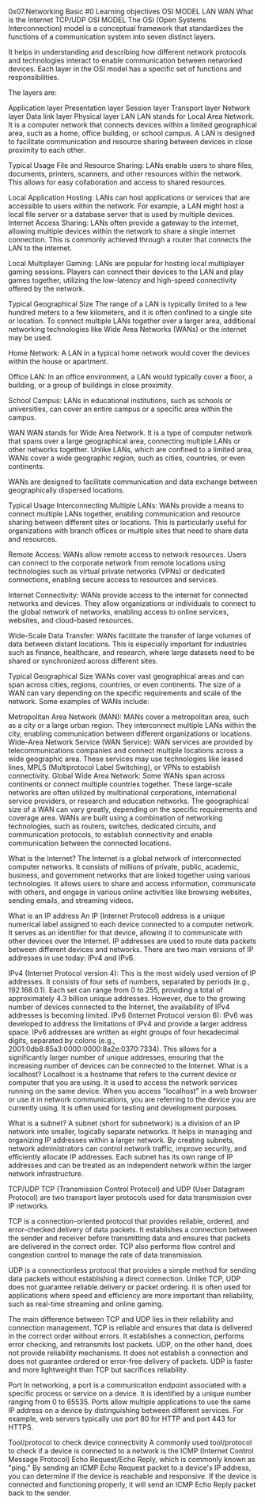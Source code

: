 0x07.Networking Basic #0
Learning objectives
OSI MODEL
LAN
WAN
What is the Internet
TCP/UDP
OSI MODEL
The OSI (Open Systems Interconnection) model is a conceptual framework that standardizes the functions of a communication system into seven distinct layers.

It helps in understanding and describing how different network protocols and technologies interact to enable communication between networked devices. Each layer in the OSI model has a specific set of functions and responsibilities.

The layers are:

Application layer
Presentation layer
Session layer
Transport layer
Network layer
Data link layer
Physical layer
LAN
LAN stands for Local Area Network. It is a computer network that connects devices within a limited geographical area, such as a home, office building, or school campus. A LAN is designed to facilitate communication and resource sharing between devices in close proximity to each other.

Typical Usage
File and Resource Sharing: LANs enable users to share files, documents, printers, scanners, and other resources within the network. This allows for easy collaboration and access to shared resources.

Local Application Hosting: LANs can host applications or services that are accessible to users within the network. For example, a LAN might host a local file server or a database server that is used by multiple devices. Internet Access Sharing: LANs often provide a gateway to the internet, allowing multiple devices within the network to share a single internet connection. This is commonly achieved through a router that connects the LAN to the internet.

Local Multiplayer Gaming: LANs are popular for hosting local multiplayer gaming sessions. Players can connect their devices to the LAN and play games together, utilizing the low-latency and high-speed connectivity offered by the network.

Typical Geographical Size
The range of a LAN is typically limited to a few hundred meters to a few kilometers, and it is often confined to a single site or location. To connect multiple LANs together over a larger area, additional networking technologies like Wide Area Networks (WANs) or the internet may be used.

Home Network: A LAN in a typical home network would cover the devices within the house or apartment.

Office LAN: In an office environment, a LAN would typically cover a floor, a building, or a group of buildings in close proximity.

School Campus: LANs in educational institutions, such as schools or universities, can cover an entire campus or a specific area within the campus.

WAN
WAN stands for Wide Area Network. It is a type of computer network that spans over a large geographical area, connecting multiple LANs or other networks together. Unlike LANs, which are confined to a limited area, WANs cover a wide geographic region, such as cities, countries, or even continents.

WANs are designed to facilitate communication and data exchange between geographically dispersed locations.

Typical Usage
Interconnecting Multiple LANs: WANs provide a means to connect multiple LANs together, enabling communication and resource sharing between different sites or locations. This is particularly useful for organizations with branch offices or multiple sites that need to share data and resources.

Remote Access: WANs allow remote access to network resources. Users can connect to the corporate network from remote locations using technologies such as virtual private networks (VPNs) or dedicated connections, enabling secure access to resources and services.

Internet Connectivity: WANs provide access to the internet for connected networks and devices. They allow organizations or individuals to connect to the global network of networks, enabling access to online services, websites, and cloud-based resources.

Wide-Scale Data Transfer: WANs facilitate the transfer of large volumes of data between distant locations. This is especially important for industries such as finance, healthcare, and research, where large datasets need to be shared or synchronized across different sites.

Typical Geographical Size
WANs cover vast geographical areas and can span across cities, regions, countries, or even continents. The size of a WAN can vary depending on the specific requirements and scale of the network. Some examples of WANs include:

Metropolitan Area Network (MAN): MANs cover a metropolitan area, such as a city or a large urban region. They interconnect multiple LANs within the city, enabling communication between different organizations or locations.
Wide-Area Network Service (WAN Service): WAN services are provided by telecommunications companies and connect multiple locations across a wide geographic area. These services may use technologies like leased lines, MPLS (Multiprotocol Label Switching), or VPNs to establish connectivity.
Global Wide Area Network: Some WANs span across continents or connect multiple countries together. These large-scale networks are often utilized by multinational corporations, international service providers, or research and education networks.
The geographical size of a WAN can vary greatly, depending on the specific requirements and coverage area. WANs are built using a combination of networking technologies, such as routers, switches, dedicated circuits, and communication protocols, to establish connectivity and enable communication between the connected locations.

What is the Internet?
The Internet is a global network of interconnected computer networks. It consists of millions of private, public, academic, business, and government networks that are linked together using various technologies. It allows users to share and access information, communicate with others, and engage in various online activities like browsing websites, sending emails, and streaming videos.

What is an IP address
An IP (Internet Protocol) address is a unique numerical label assigned to each device connected to a computer network. It serves as an identifier for that device, allowing it to communicate with other devices over the Internet. IP addresses are used to route data packets between different devices and networks. There are two main versions of IP addresses in use today: IPv4 and IPv6.

IPv4 (Internet Protocol version 4): This is the most widely used version of IP addresses. It consists of four sets of numbers, separated by periods (e.g., 192.168.0.1). Each set can range from 0 to 255, providing a total of approximately 4.3 billion unique addresses. However, due to the growing number of devices connected to the Internet, the availability of IPv4 addresses is becoming limited.
IPv6 (Internet Protocol version 6): IPv6 was developed to address the limitations of IPv4 and provide a larger address space. IPv6 addresses are written as eight groups of four hexadecimal digits, separated by colons (e.g., 2001:0db8:85a3:0000:0000:8a2e:0370:7334). This allows for a significantly larger number of unique addresses, ensuring that the increasing number of devices can be connected to the Internet.
What is a localhost?
Localhost is a hostname that refers to the current device or computer that you are using. It is used to access the network services running on the same device. When you access "localhost" in a web browser or use it in network communications, you are referring to the device you are currently using. It is often used for testing and development purposes.

What is a subnet?
A subnet (short for subnetwork) is a division of an IP network into smaller, logically separate networks. It helps in managing and organizing IP addresses within a larger network. By creating subnets, network administrators can control network traffic, improve security, and efficiently allocate IP addresses. Each subnet has its own range of IP addresses and can be treated as an independent network within the larger network infrastructure.

TCP/UDP
TCP (Transmission Control Protocol) and UDP (User Datagram Protocol) are two transport layer protocols used for data transmission over IP networks.

TCP is a connection-oriented protocol that provides reliable, ordered, and error-checked delivery of data packets. It establishes a connection between the sender and receiver before transmitting data and ensures that packets are delivered in the correct order. TCP also performs flow control and congestion control to manage the rate of data transmission.

UDP is a connectionless protocol that provides a simple method for sending data packets without establishing a direct connection. Unlike TCP, UDP does not guarantee reliable delivery or packet ordering. It is often used for applications where speed and efficiency are more important than reliability, such as real-time streaming and online gaming.

The main difference between TCP and UDP lies in their reliability and connection management. TCP is reliable and ensures that data is delivered in the correct order without errors. It establishes a connection, performs error checking, and retransmits lost packets. UDP, on the other hand, does not provide reliability mechanisms. It does not establish a connection and does not guarantee ordered or error-free delivery of packets. UDP is faster and more lightweight than TCP but sacrifices reliability.

Port
In networking, a port is a communication endpoint associated with a specific process or service on a device. It is identified by a unique number ranging from 0 to 65535. Ports allow multiple applications to use the same IP address on a device by distinguishing between different services. For example, web servers typically use port 80 for HTTP and port 443 for HTTPS.

Tool/protocol to check device connectivity
A commonly used tool/protocol to check if a device is connected to a network is the ICMP (Internet Control Message Protocol) Echo Request/Echo Reply, which is commonly known as "ping." By sending an ICMP Echo Request packet to a device's IP address, you can determine if the device is reachable and responsive. If the device is connected and functioning properly, it will send an ICMP Echo Reply packet back to the sender.
